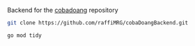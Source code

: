 Backend for the [cobadoang](https://github.com/raffiMRG/cobadoang) repository 

```bash
git clone https://github.com/raffiMRG/cobaDoangBackend.git
```
```bash
go mod tidy
```
